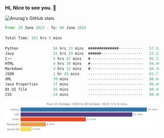 ### Hi, Nice to see you. 👋

<!--
**EtherFin/EtherFin** is a ✨ _special_ ✨ repository because its `README.md` (this file) appears on your GitHub profile.

Here are some ideas to get you started:

- 🔭 I’m currently working on ...
- 🌱 I’m currently learning ...
- 👯 I’m looking to collaborate on ...
- 🤔 I’m looking for help with ...
- 💬 Ask me about ...
- 📫 How to reach me: ...
- 😄 Pronouns: ...
- ⚡ Fun fact: ...
-->


![Anurag's GitHub stats](https://github-readme-stats.vercel.app/api?username=EtherFin&bg_color=30,e96443,e97f43,e99943,e9b443,e9ce43,e9e843,d3e943,bee943,a9e943,94e943&title_color=fff&text_color=000&show_icons=true&icon_color=000)


<!--START_SECTION:waka-->

```rust
From: 28 June 2023 - To: 06 June 2024

Total Time: 101 hrs 8 mins

Python                58 hrs 13 mins  ##############-----------   57.52 %
Java                  22 hrs 29 mins  ######-------------------   22.21 %
C++                   5 hrs 47 mins   #------------------------   05.72 %
HTML                  4 hrs 30 mins   #------------------------   04.46 %
Markdown              4 hrs 12 mins   #------------------------   04.16 %
JSON                  1 hr 43 mins    -------------------------   01.71 %
XML                   39 mins         -------------------------   00.64 %
Java Properties       27 mins         -------------------------   00.45 %
Qt UI file            26 mins         -------------------------   00.44 %
CSS                   24 mins         -------------------------   00.40 %
```

<!--END_SECTION:waka-->

<img
  src="https://github.com/EtherFin/EtherFin/blob/master/images/stat.svg"
  alt="Work Dashboard"
/>

